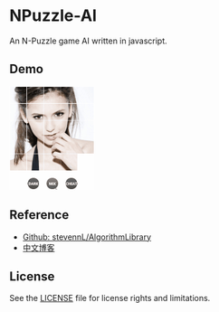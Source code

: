# NPuzzle-AI

An N-Puzzle game AI written in javascript.

## Demo

![image loading...](img/demo.gif)

## Reference

* [Github: stevennL/AlgorithmLibrary](https://github.com/stevennL/AlgorithmLibrary)
* [中文博客](http://blog.csdn.net/qq_22885773/article/details/52144827)

## License

See the [LICENSE](./LICENSE.md) file for license rights and limitations.
